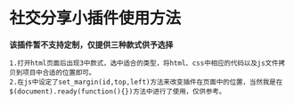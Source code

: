 # **社交分享小插件使用方法**

**该插件暂不支持定制，仅提供三种款式供予选择**

    1.打开html页面后出现3中款式，选中适合的类型，将html、css中相应的代码以及js文件拷贝到项目中合适的位置即可。
    2.在js中设定了set_margin(id,top,left)方法来改变插件在页面中的位置，当然我是在$(document).ready(function(){})方法中进行了使用，仅供参考。
    
